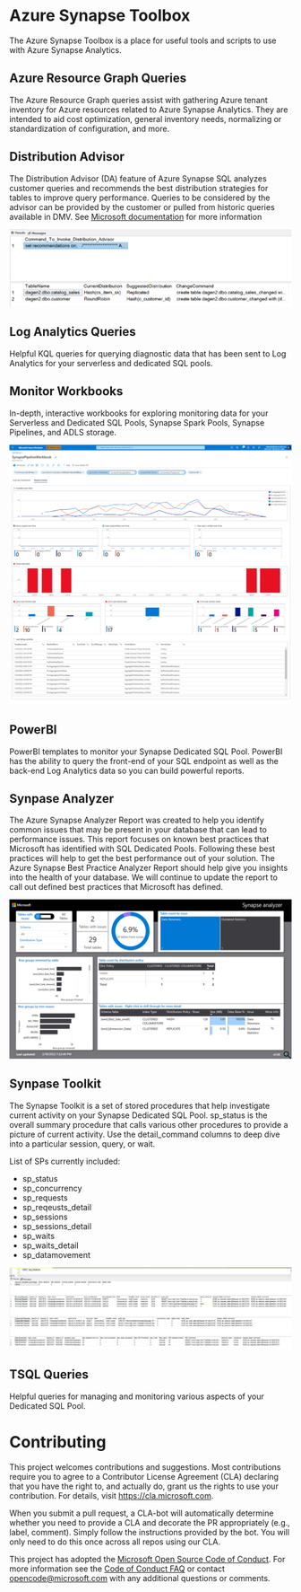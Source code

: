 # Azure Synapse Toolbox

The Azure Synapse Toolbox is a place for useful tools and scripts to use with Azure Synapse Analytics. 

## Azure Resource Graph Queries

The Azure Resource Graph queries assist with gathering Azure tenant inventory for Azure resources related to Azure Synapse Analytics. They are intended to aid cost optimization, general inventory needs, normalizing or standardization of configuration, and more.

## Distribution Advisor

The Distribution Advisor (DA) feature of Azure Synapse SQL analyzes customer queries and recommends the best distribution strategies for tables to improve query performance. Queries to be considered by the advisor can be provided by the customer or pulled from historic queries available in DMV. See [Microsoft documentation](https://docs.microsoft.com/en-us/azure/synapse-analytics/sql/distribution-advisor) for more information

![DistributionAdvisorRecommendations.png](Collateral/Screenshots/DistributionAdvisorRecommendations.png "Distribution Advisor")

## Log Analytics Queries

Helpful KQL queries for querying diagnostic data that has been sent to Log Analytics for your serverless and dedicated SQL pools.

## Monitor Workbooks

In-depth, interactive workbooks for exploring monitoring data for your Serverless and Dedicated SQL Pools, Synapse Spark Pools, Synapse Pipelines, and ADLS storage. 

![SynapsePipelineWorkbook1](Collateral/Screenshots/SynapsePipelineWorkbook1.png)

## PowerBI

PowerBI templates to monitor your Synapse Dedicated SQL Pool. PowerBI has the ability to query the front-end of your SQL endpoint as well as the back-end Log Analytics data so you can build powerful reports. 

## Synpase Analyzer

The Azure Synapse Analyzer Report was created to help you identify common issues that may be present in your database that can lead to performance issues. This report focuses on known best practices that Microsoft has identified with SQL Dedicated Pools. Following these best practices will help to get the best performance out of your solution. The Azure Synapse Best Practice Analyzer Report should help give you insights into the health of your database. We will continue to update the report to call out defined best practices that Microsoft has defined.

![Tables with Issues](Synapse_Analyzer/Synapse_BPA_Report/img/Tables-with-Issues.png "Tables with Issues")

## Synpase Toolkit

The Synapse Toolkit is a set of stored procedures that help investigate
current activity on your Synapse Dedicated SQL Pool. sp_status is the overall
summary procedure that calls various other procedures to provide a picture
of current activity. Use the detail_command columns to deep dive into a 
particular session, query, or wait. 

List of SPs currently included:
- sp_status
- sp_concurrency
- sp_requests
- sp_reqeusts_detail
- sp_sessions
- sp_sessions_detail
- sp_waits
- sp_waits_detail
- sp_datamovement

![sp_status_screenshot.png](Collateral/Screenshots/SynapseToolkit/sp_status_screenshot.png "Synapse Toolkit")

## TSQL Queries

Helpful queries for managing and monitoring various aspects of your Dedicated SQL Pool. 


# Contributing

This project welcomes contributions and suggestions.  Most contributions require you to agree to a
Contributor License Agreement (CLA) declaring that you have the right to, and actually do, grant us
the rights to use your contribution. For details, visit https://cla.microsoft.com.

When you submit a pull request, a CLA-bot will automatically determine whether you need to provide
a CLA and decorate the PR appropriately (e.g., label, comment). Simply follow the instructions
provided by the bot. You will only need to do this once across all repos using our CLA.

This project has adopted the [Microsoft Open Source Code of Conduct](https://opensource.microsoft.com/codeofconduct/).
For more information see the [Code of Conduct FAQ](https://opensource.microsoft.com/codeofconduct/faq/) or
contact [opencode@microsoft.com](mailto:opencode@microsoft.com) with any additional questions or comments.
